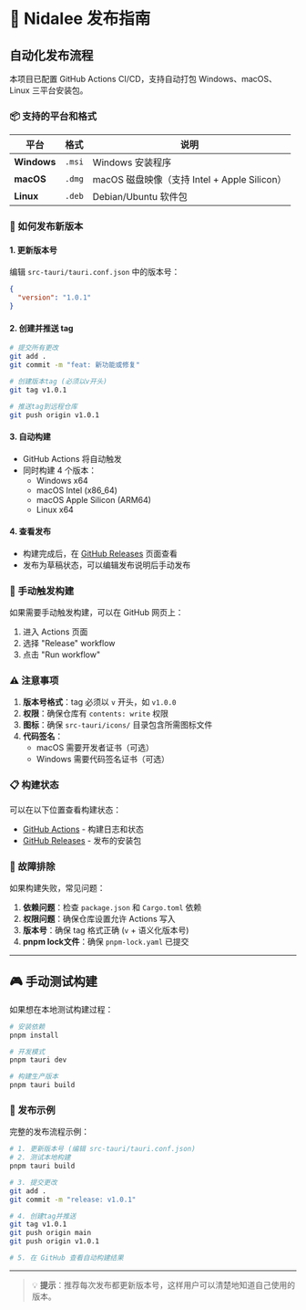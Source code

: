 # 🚀 Nidalee 发布指南

## 自动化发布流程

本项目已配置 GitHub Actions CI/CD，支持自动打包 Windows、macOS、Linux 三平台安装包。

### 📦 支持的平台和格式

| 平台 | 格式 | 说明 |
|------|------|------|
| **Windows** | `.msi` | Windows 安装程序 |
| **macOS** | `.dmg` | macOS 磁盘映像（支持 Intel + Apple Silicon） |
| **Linux** | `.deb` | Debian/Ubuntu 软件包 |

### 🎯 如何发布新版本

#### 1. 更新版本号
编辑 `src-tauri/tauri.conf.json` 中的版本号：
```json
{
  "version": "1.0.1"
}
```

#### 2. 创建并推送 tag
```bash
# 提交所有更改
git add .
git commit -m "feat: 新功能或修复"

# 创建版本tag (必须以v开头)
git tag v1.0.1

# 推送tag到远程仓库
git push origin v1.0.1
```

#### 3. 自动构建
- GitHub Actions 将自动触发
- 同时构建 4 个版本：
  - Windows x64
  - macOS Intel (x86_64)
  - macOS Apple Silicon (ARM64)
  - Linux x64

#### 4. 查看发布
- 构建完成后，在 [GitHub Releases](../../releases) 页面查看
- 发布为草稿状态，可以编辑发布说明后手动发布

### 🔧 手动触发构建

如果需要手动触发构建，可以在 GitHub 网页上：
1. 进入 Actions 页面
2. 选择 "Release" workflow
3. 点击 "Run workflow"

### ⚠️ 注意事项

1. **版本号格式**：tag 必须以 `v` 开头，如 `v1.0.0`
2. **权限**：确保仓库有 `contents: write` 权限
3. **图标**：确保 `src-tauri/icons/` 目录包含所需图标文件
4. **代码签名**：
   - macOS 需要开发者证书（可选）
   - Windows 需要代码签名证书（可选）

### 📋 构建状态

可以在以下位置查看构建状态：
- [GitHub Actions](../../actions) - 构建日志和状态
- [GitHub Releases](../../releases) - 发布的安装包

### 🐛 故障排除

如果构建失败，常见问题：
1. **依赖问题**：检查 `package.json` 和 `Cargo.toml` 依赖
2. **权限问题**：确保仓库设置允许 Actions 写入
3. **版本号**：确保 tag 格式正确 (`v` + 语义化版本号)
4. **pnpm lock文件**：确保 `pnpm-lock.yaml` 已提交

---

## 🎮 手动测试构建

如果想在本地测试构建过程：

```bash
# 安装依赖
pnpm install

# 开发模式
pnpm tauri dev

# 构建生产版本
pnpm tauri build
```

### 🚀 发布示例

完整的发布流程示例：

```bash
# 1. 更新版本号 (编辑 src-tauri/tauri.conf.json)
# 2. 测试本地构建
pnpm tauri build

# 3. 提交更改
git add .
git commit -m "release: v1.0.1"

# 4. 创建tag并推送
git tag v1.0.1
git push origin main
git push origin v1.0.1

# 5. 在 GitHub 查看自动构建结果
```

---

> 💡 **提示**：推荐每次发布都更新版本号，这样用户可以清楚地知道自己使用的版本。 